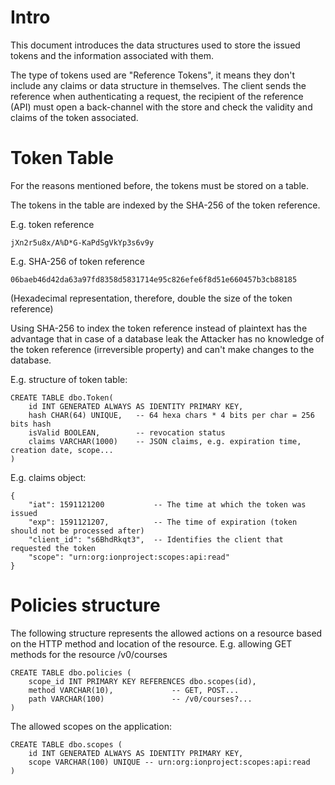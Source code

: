 # Intro

This document introduces the data structures used to store the issued tokens and the information associated with them.

The type of tokens used are "Reference Tokens", it means they don't include any claims or data structure in themselves.
The client sends the reference when authenticating a request, the recipient of the reference (API) must open a back-channel with the store and check the validity and claims of the token associated.


# Token Table

For the reasons mentioned before, the tokens must be stored on a table.

The tokens in the table are indexed by the SHA-256 of the token reference.

E.g. token reference
```
jXn2r5u8x/A%D*G-KaPdSgVkYp3s6v9y 
```

E.g. SHA-256 of token reference
```
06baeb46d42da63a97fd8358d5831714e95c826efe6f8d51e660457b3cb88185
```

(Hexadecimal representation, therefore, double the size of the token reference)

Using SHA-256 to index the token reference instead of plaintext has the advantage that in case of a database leak the Attacker has no knowledge of the token reference (irreversible property) and can't make changes to the database.

E.g. structure of token table:
```
CREATE TABLE dbo.Token(
    id INT GENERATED ALWAYS AS IDENTITY PRIMARY KEY,
    hash CHAR(64) UNIQUE,   -- 64 hexa chars * 4 bits per char = 256 bits hash
    isValid BOOLEAN,        -- revocation status
    claims VARCHAR(1000)    -- JSON claims, e.g. expiration time, creation date, scope...
)
```

E.g. claims object:
```
{
    "iat": 1591121200           -- The time at which the token was issued 
    "exp": 1591121207,          -- The time of expiration (token should not be processed after)
    "client_id": "s6BhdRkqt3",  -- Identifies the client that requested the token
    "scope": "urn:org:ionproject:scopes:api:read"
}
```


# Policies structure
The following structure represents the allowed actions on a resource based on the HTTP method and location of the resource.
E.g. allowing GET methods for the resource /v0/courses

```
CREATE TABLE dbo.policies (
    scope_id INT PRIMARY KEY REFERENCES dbo.scopes(id), 
    method VARCHAR(10),             -- GET, POST...
    path VARCHAR(100)               -- /v0/courses?...
)
```

The allowed scopes on the application:
```
CREATE TABLE dbo.scopes (
    id INT GENERATED ALWAYS AS IDENTITY PRIMARY KEY,
    scope VARCHAR(100) UNIQUE -- urn:org:ionproject:scopes:api:read
)
```